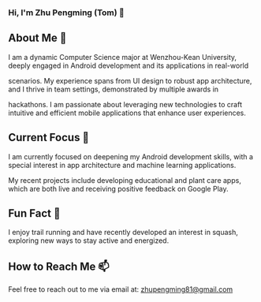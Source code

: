 
### Hi, I'm Zhu Pengming (Tom) 👋

## About Me 🚀

I am a dynamic Computer Science major at Wenzhou-Kean University, deeply engaged in Android development and its applications in real-world 

scenarios. My experience spans from UI design to robust app architecture, and I thrive in team settings, demonstrated by multiple awards in 

hackathons. I am passionate about leveraging new technologies to craft intuitive and efficient mobile applications that enhance user experiences.

## Current Focus 🔭

I am currently focused on deepening my Android development skills, with a special interest in app architecture and machine learning applications.

My recent projects include developing educational and plant care apps, which are both live and receiving positive feedback on Google Play.

 ## Fun Fact 🎉
 
 I enjoy trail running and have recently developed an interest in squash, exploring new ways to stay active and energized.

 ## How to Reach Me 📫

 Feel free to reach out to me via email at: [zhupengming81@gmail.com](mailto:zhupengming81@gmail.com)



